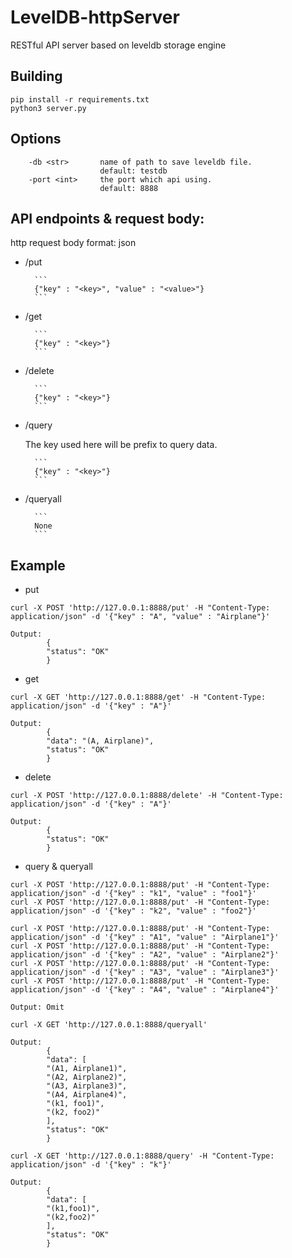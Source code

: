 # LevelDB-httpServer
RESTful API server based on leveldb storage engine

## Building
```
pip install -r requirements.txt
python3 server.py
```

## Options
```
    -db <str>       name of path to save leveldb file.
                    default: testdb
    -port <int>     the port which api using.
                    default: 8888
```

## API endpoints & request body:
http request body format: json
* /put
  
        ```
        {"key" : "<key>", "value" : "<value>"}
        ```
* /get

        ```
        {"key" : "<key>"}
        ```
* /delete
  
        ```
        {"key" : "<key>"}
        ```
* /query

    The key used here will be prefix to query data.

        ```
        {"key" : "<key>"}
        ```
* /queryall

        ```
        None
        ```

## Example
* put
```
curl -X POST 'http://127.0.0.1:8888/put' -H "Content-Type: application/json" -d '{"key" : "A", "value" : "Airplane"}'
```
```
Output:
        {
        "status": "OK"
        }
```
* get
```
curl -X GET 'http://127.0.0.1:8888/get' -H "Content-Type: application/json" -d '{"key" : "A"}'
```
```
Output:
        {
        "data": "(A, Airplane)",
        "status": "OK"
        }
```
* delete
```
curl -X POST 'http://127.0.0.1:8888/delete' -H "Content-Type: application/json" -d '{"key" : "A"}'
```
```
Output:
        {
        "status": "OK"
        }
```
* query & queryall
  
```
curl -X POST 'http://127.0.0.1:8888/put' -H "Content-Type: application/json" -d '{"key" : "k1", "value" : "foo1"}'
curl -X POST 'http://127.0.0.1:8888/put' -H "Content-Type: application/json" -d '{"key" : "k2", "value" : "foo2"}'

curl -X POST 'http://127.0.0.1:8888/put' -H "Content-Type: application/json" -d '{"key" : "A1", "value" : "Airplane1"}'
curl -X POST 'http://127.0.0.1:8888/put' -H "Content-Type: application/json" -d '{"key" : "A2", "value" : "Airplane2"}'
curl -X POST 'http://127.0.0.1:8888/put' -H "Content-Type: application/json" -d '{"key" : "A3", "value" : "Airplane3"}'
curl -X POST 'http://127.0.0.1:8888/put' -H "Content-Type: application/json" -d '{"key" : "A4", "value" : "Airplane4"}'
```

```
Output: Omit
```

```
curl -X GET 'http://127.0.0.1:8888/queryall'
```
```
Output: 
        {
        "data": [
        "(A1, Airplane1)",
        "(A2, Airplane2)",
        "(A3, Airplane3)",
        "(A4, Airplane4)",
        "(k1, foo1)",
        "(k2, foo2)"
        ],
        "status": "OK"
        }
```
```
curl -X GET 'http://127.0.0.1:8888/query' -H "Content-Type: application/json" -d '{"key" : "k"}'
```
```
Output: 
        {
        "data": [
        "(k1,foo1)",
        "(k2,foo2)"
        ],
        "status": "OK"
        }
```